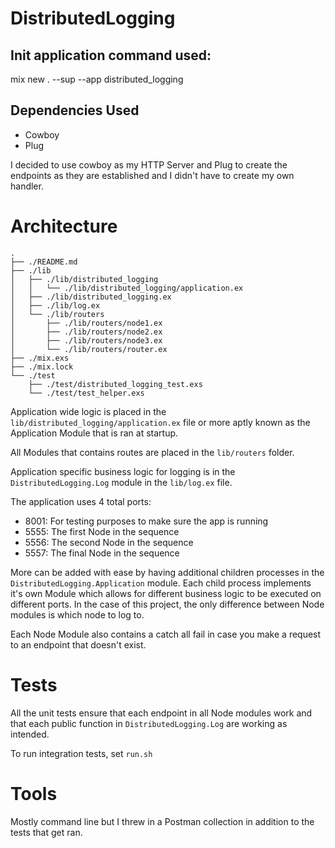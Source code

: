 # DistributedLogging

## Init application command used:

  mix new . --sup --app distributed_logging

## Dependencies Used

* Cowboy
* Plug

I decided to use cowboy as my HTTP Server and Plug to create the endpoints as they are established and I didn't have to create my own handler.

# Architecture

    .
    ├── ./README.md
    ├── ./lib
    │   ├── ./lib/distributed_logging
    │   │   └── ./lib/distributed_logging/application.ex
    │   ├── ./lib/distributed_logging.ex
    │   ├── ./lib/log.ex
    │   └── ./lib/routers
    │       ├── ./lib/routers/node1.ex
    │       ├── ./lib/routers/node2.ex
    │       ├── ./lib/routers/node3.ex
    │       └── ./lib/routers/router.ex
    ├── ./mix.exs
    ├── ./mix.lock
    └── ./test
        ├── ./test/distributed_logging_test.exs
        └── ./test/test_helper.exs


Application wide logic is placed in the `lib/distributed_logging/application.ex` file or more aptly known as the Application Module that is ran at startup.

All Modules that contains routes are placed in the `lib/routers` folder. 

Application specific business logic for logging is in the `DistributedLogging.Log` module in the `lib/log.ex` file.

The application uses 4 total ports:

* 8001: For testing purposes to make sure the app is running
* 5555: The first Node in the sequence
* 5556: The second Node in the sequence
* 5557: The final Node in the sequence

More can be added with ease by having additional children processes in the `DistributedLogging.Application` module. Each child process implements it's own Module which allows for different business logic to be executed on different ports. In the case of this project, the only difference between Node modules is which node to log to.

Each Node Module also contains a catch all fail in case you make a request to an endpoint that doesn't exist.

# Tests

All the unit tests ensure that each endpoint in all Node modules work and that each public function in `DistributedLogging.Log` are working as intended.

To run integration tests, set `run.sh`

# Tools
Mostly command line but I threw in a Postman collection in addition to the tests that get ran.
